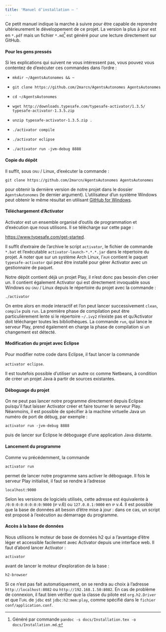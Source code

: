 ```yaml
---
title: 'Manuel d’installation – '
...
```


Ce petit manuel indique la marche à suivre pour être capable de
reprendre ultérieurement le développement de ce projet. La version la
plus à jour est en `*.pdf` mais un fichier `*.md`[^1] est généré pour
une lecture directement sur GitHub.

#### Pour les gens pressés

Si les explications qui suivent ne vous intéressent pas, vous pouvez
vous contentez de d’exécuter ces commandes dans l’ordre :

-   `mkdir ~/AgentsAutonomes && ~`

-   `git clone https://github.com/2marcn/AgentsAutonomes AgentsAutonomes`

-   `cd ~/AgentsAutonomes`

-   `wget http://downloads.typesafe.com/typesafe-activator/1.3.5/ typesafe-activator-1.3.5.zip`

-   `unzip typesafe-activator-1.3.5.zip .`

-   `./activator compile`

-   `./activator eclipse`

-   `./activator run -jvm-debug 8888`

#### Copie du dépôt

Il suffit, sous <span style="font-variant:small-caps;">gnu</span> /
Linux, d’exécuter la commande :

`git clone https://github.com/2marcn/AgentsAutonomes AgentsAutonomes`

pour obtenir la dernière version de notre projet dans le dossier
`AgentsAutonomes` (le dernier argument). L’utilisateur d’un système
Windows peut obtenir le même résultat en utilisant [GitHub for
Windows](https://windows.github.com/).

#### Téléchargement d’Activator

Activator est un ensemble organisé d’outils de programmation et
d’exécution que nous utilisons. Il se télécharge sur cette page :

<https://www.typesafe.com/get-started>.

Il suffit d’extraire de l’archive le script `activator`, le fichier de
commande `*.bat` et l’exécutable `activator-launch-*.*.*.jar` dans le
répertoire du projet. A noter que sur un système Arch Linux, l’<span
style="font-variant:small-caps;">aur</span> contient le paquet
`typesafe-activator` qui peut être installé pour gérer Activator avec un
gestionnaire de paquet.

Notre dépôt contient déjà un projet Play, il n’est donc pas besoin d’en
créer un. Il contient également Activator qui est directement invoquable
sous Windows ou <span style="font-variant:small-caps;">gnu</span> /
Linux depuis le répertoire du projet avec la commande :

`./activator`

On entre alors en mode interactif et l’on peut lancer successivement
`clean`, `compile` puis `run`. La première phase de compilation peut
être particulièrement lente si le répertoire `~/.ivy2` n’existe pas et
qu’Activator doit télécharger toutes les bibliothèques. La commande
`run`, qui lance le serveur Play, prend également en charge la phase de
compilation si un changement est détecté.

#### Modification du projet avec Eclipse

Pour modifier notre code dans Eclipse, il faut lancer la commande

`activator eclipse`.

Il est toutefois possible d’utiliser un autre <span
style="font-variant:small-caps;">ide</span> comme Netbeans, à condition
de créer un projet Java à partir de sources existantes.

#### Déboguage du projet

On ne peut pas lancer notre programme directement depuis Eclipse
puisqu’il faut laisser Activator créer et faire tourner le serveur Play.
Néanmoins, il est possible de spécifier à la machine virtuelle Java un
numéro de port de débug, par exemple :

`activator run -jvm-debug 8888`

puis de lancer sur Eclipse le déboguage d’une application Java distante.

#### Lancement du programme

Comme vu précédemment, la commande

`activator run`

permet de lancer notre programme sans activer le déboguage. Il fois le
serveur Play initialisé, il faut se rendre à l’adresse

`localhost:9000`

Selon les versions de logiciels utilisés, cette adresse est équivalente
à `/0:0:0:0:0:0:0:0:9000` (<span
style="font-variant:small-caps;">ip</span> v.6) ou `127.0.0.1:9000` en
<span style="font-variant:small-caps;">ip</span> v.4. Il est possible
que la base de données ait besoin d’être mise à jour : dans ce cas, un
script est proposé à l’exécution au démarrage du programme.

#### Accès à la base de données

Nous utilisons le moteur de base de données h2 qui a l’avantage d’être
léger et accessible facilement avec Activator depuis une interface web.
Il faut d’abord lancer Activator :

`activator`

avant de lancer le moteur d’exploration de la base :

`h2-browser`

Si ce n’est pas fait automatiquement, on se rendra au choix à l’adresse
`http://localhost:8082` ou `http://192.168.1.50:8082`. En cas de
problème de connexion, il faut bien vérifier que la classe du pilote est
`org.h2.Driver` et que l’<span
style="font-variant:small-caps;">url</span> de `jdbc` est
`jdbc:h2:mem:play`, comme spécifié dans le
`fichier conf/application.conf`.

[^1]: Généré par commande
    `pandoc -s docs/Installation.tex -o docs/Installation.md`.
